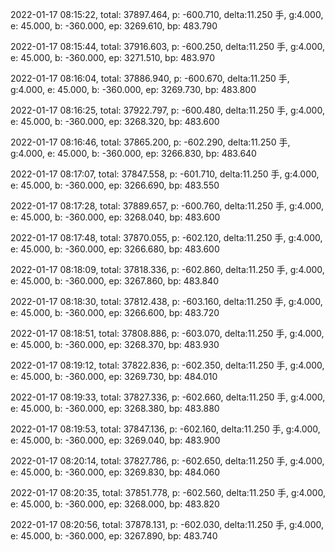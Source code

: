 2022-01-17 08:15:22, total: 37897.464, p: -600.710, delta:11.250 手, g:4.000, e: 45.000, b: -360.000, ep: 3269.610, bp: 483.790

2022-01-17 08:15:44, total: 37916.603, p: -600.250, delta:11.250 手, g:4.000, e: 45.000, b: -360.000, ep: 3271.510, bp: 483.970

2022-01-17 08:16:04, total: 37886.940, p: -600.670, delta:11.250 手, g:4.000, e: 45.000, b: -360.000, ep: 3269.730, bp: 483.800

2022-01-17 08:16:25, total: 37922.797, p: -600.480, delta:11.250 手, g:4.000, e: 45.000, b: -360.000, ep: 3268.320, bp: 483.600

2022-01-17 08:16:46, total: 37865.200, p: -602.290, delta:11.250 手, g:4.000, e: 45.000, b: -360.000, ep: 3266.830, bp: 483.640

2022-01-17 08:17:07, total: 37847.558, p: -601.710, delta:11.250 手, g:4.000, e: 45.000, b: -360.000, ep: 3266.690, bp: 483.550

2022-01-17 08:17:28, total: 37889.657, p: -600.760, delta:11.250 手, g:4.000, e: 45.000, b: -360.000, ep: 3268.040, bp: 483.600

2022-01-17 08:17:48, total: 37870.055, p: -602.120, delta:11.250 手, g:4.000, e: 45.000, b: -360.000, ep: 3266.680, bp: 483.600

2022-01-17 08:18:09, total: 37818.336, p: -602.860, delta:11.250 手, g:4.000, e: 45.000, b: -360.000, ep: 3267.860, bp: 483.840

2022-01-17 08:18:30, total: 37812.438, p: -603.160, delta:11.250 手, g:4.000, e: 45.000, b: -360.000, ep: 3266.600, bp: 483.720

2022-01-17 08:18:51, total: 37808.886, p: -603.070, delta:11.250 手, g:4.000, e: 45.000, b: -360.000, ep: 3268.370, bp: 483.930

2022-01-17 08:19:12, total: 37822.836, p: -602.350, delta:11.250 手, g:4.000, e: 45.000, b: -360.000, ep: 3269.730, bp: 484.010

2022-01-17 08:19:33, total: 37827.336, p: -602.660, delta:11.250 手, g:4.000, e: 45.000, b: -360.000, ep: 3268.380, bp: 483.880

2022-01-17 08:19:53, total: 37847.136, p: -602.160, delta:11.250 手, g:4.000, e: 45.000, b: -360.000, ep: 3269.040, bp: 483.900

2022-01-17 08:20:14, total: 37827.786, p: -602.650, delta:11.250 手, g:4.000, e: 45.000, b: -360.000, ep: 3269.830, bp: 484.060

2022-01-17 08:20:35, total: 37851.778, p: -602.560, delta:11.250 手, g:4.000, e: 45.000, b: -360.000, ep: 3268.000, bp: 483.820

2022-01-17 08:20:56, total: 37878.131, p: -602.030, delta:11.250 手, g:4.000, e: 45.000, b: -360.000, ep: 3267.890, bp: 483.740